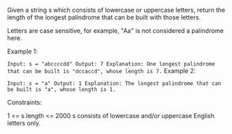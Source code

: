 Given a string s which consists of lowercase or uppercase letters, return the length of the longest palindrome that can be built with those letters.

Letters are case sensitive, for example, "Aa" is not considered a palindrome here.

 

Example 1:

``Input: s = "abccccdd"
Output: 7
Explanation: One longest palindrome that can be built is "dccaccd", whose length is 7.``
Example 2:

``Input: s = "a"
Output: 1
Explanation: The longest palindrome that can be built is "a", whose length is 1.
 ``

Constraints:

1 <= s.length <= 2000
s consists of lowercase and/or uppercase English letters only.